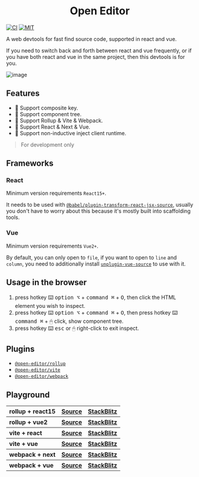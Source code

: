 <h1 align="center">Open Editor</h1>

[![CI](https://github.com/zjxxxxxxxxx/open-editor/actions/workflows/ci.yml/badge.svg)](https://github.com/zjxxxxxxxxx/open-editor/actions/workflows/ci.yml)
[![MIT](https://img.shields.io/github/license/zjxxxxxxxxx/open-editor)](https://opensource.org/licenses/MIT)

A web devtools for fast find source code, supported in react and vue.

If you need to switch back and forth between react and vue frequently, or if you have both react and vue in the same project, then this devtools is for you.

![image](./public/demo.gif)

## Features

- 🎉 Support composite key.
- 🎯 Support component tree.
- 💝 Support Rollup & Vite & Webpack.
- 🌟 Support React & Next & Vue.
- 🚀 Support non-inductive inject client runtime.

> For development only

## Frameworks

### React

Minimum version requirements `React15+`.

It needs to be used with [`@babel/plugin-transform-react-jsx-source`](https://babeljs.io/docs/babel-plugin-transform-react-jsx-source), usually you don't have to worry about this because it's mostly built into scaffolding tools.

### Vue

Minimum version requirements `Vue2+`.

By default, you can only open to `file`, if you want to open to `line` and `column`, you need to additionally install [`unplugin-vue-source`](https://github.com/zjxxxxxxxxx/unplugin-vue-source) to use with it.

## Usage in the browser

1. press hotkey ⌨️ <kbd>option ⌥</kbd> + <kbd>command ⌘</kbd> + <kbd>O</kbd>, then click the HTML element you wish to inspect.
2. press hotkey ⌨️ <kbd>option ⌥</kbd> + <kbd>command ⌘</kbd> + <kbd>O</kbd>, then press hotkey ⌨️ <kbd>command ⌘</kbd> + 🖱 click, show component tree.
3. press hotkey ⌨️ <kbd>esc</kbd> or 🖱 right-click to exit inspect.

## Plugins

- [`@open-editor/rollup`](./packages/rollup/README.md)
- [`@open-editor/vite`](./packages/vite/README.md)
- [`@open-editor/webpack`](./packages/webpack/README.md)

## Playground

<table>
  <tbody>
    <tr>
      <th align="left">rollup + react15</th>
      <th>
        <a
          target="_black"
          href="https://github.com/zjxxxxxxxxx/open-editor/tree/main/playground/rollup-react15"
        >
          Source
        </a>
      </th>
      <th>
        <a
          target="_black"
          href="https://stackblitz.com/github/zjxxxxxxxxx/open-editor/tree/main/playground/rollup-react15"
        >
          StackBlitz
        </a>
      </th>
    </tr>
    <tr>
      <th align="left">rollup + vue2</th>
      <th>
        <a
          target="_black"
          href="https://github.com/zjxxxxxxxxx/open-editor/tree/main/playground/rollup-vue2"
        >
          Source
        </a>
      </th>
      <th>
        <a
          target="_black"
          href="https://stackblitz.com/github/zjxxxxxxxxx/open-editor/tree/main/playground/rollup-vue2"
        >
          StackBlitz
        </a>
      </th>
    </tr>
    <tr>
      <th align="left">vite + react</th>
      <th>
        <a
          target="_black"
          href="https://github.com/zjxxxxxxxxx/open-editor/tree/main/playground/vite-react"
        >
          Source
        </a>
      </th>
      <th>
        <a
          target="_black"
          href="https://stackblitz.com/github/zjxxxxxxxxx/open-editor/tree/main/playground/vite-react"
        >
          StackBlitz
        </a>
      </th>
    </tr>
    <tr>
      <th align="left">vite + vue</th>
      <th>
        <a
          target="_black"
          href="https://github.com/zjxxxxxxxxx/open-editor/tree/main/playground/vite-vue"
        >
          Source
        </a>
      </th>
      <th>
        <a
          target="_black"
          href="https://stackblitz.com/github/zjxxxxxxxxx/open-editor/tree/main/playground/vite-vue"
        >
          StackBlitz
        </a>
      </th>
    </tr>
    <tr>
      <th align="left">webpack + next</th>
      <th>
        <a
          target="_black"
          href="https://github.com/zjxxxxxxxxx/open-editor/tree/main/playground/webpack-next"
        >
          Source
        </a>
      </th>
      <th>
        <a
          target="_black"
          href="https://stackblitz.com/github/zjxxxxxxxxx/open-editor/tree/main/playground/webpack-next"
        >
          StackBlitz
        </a>
      </th>
    </tr>
    <tr>
      <th align="left">webpack + vue</th>
      <th>
        <a
          target="_black"
          href="https://github.com/zjxxxxxxxxx/open-editor/tree/main/playground/webpack-vue"
        >
          Source
        </a>
      </th>
      <th>
        <a
          target="_black"
          href="https://stackblitz.com/github/zjxxxxxxxxx/open-editor/tree/main/playground/webpack-vue"
        >
          StackBlitz
        </a>
      </th>
    </tr>
  </tbody>
</table>
